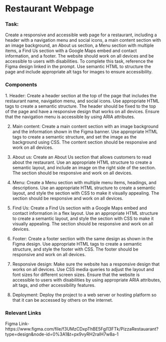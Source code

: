 <h1>Restaurant Webpage</h1>

<h3>Task:</h3>
Create a responsive and accessible web page for a restaurant, including a header with a navigation menu and social icons, a main content section with an image background, an About us section, a Menu section with multiple items, a Find Us section with a Google Maps embed and contact information, and a footer. The website should work on all devices and be accessible to users with disabilities.
To complete this task, reference the Figma design linked in the prompt. Use semantic HTML to structure the page and include appropriate alt tags for images to ensure accessibility.

<h3>Components</h3>
1. Header:
Create a header section at the top of the page that includes the restaurant name, navigation menu, and social icons. Use appropriate HTML tags to create a semantic structure. The header should be fixed to the top of the page and have a responsive design that works on all devices. Ensure that the navigation menu is accessible by using ARIA attributes.</br>

2. Main content:
Create a main content section with an image background and the information shown in the Figma banner. Use appropriate HTML tags to create a semantic structure, and set the image as the background using CSS. The content section should be responsive and work on all devices.</br>

3. About us:
Create an About Us section that allows customers to read about the restaurant. Use an appropriate HTML structure to create a semantic layout, and include an image on the right side of the section. The section should be responsive and work on all devices.</br>

4. Menu:
Create a Menu section with multiple menu items, headings, and descriptions. Use an appropriate HTML structure to create a semantic layout, and style the section with CSS to make it visually appealing. The section should be responsive and work on all devices.</br>

5. Find Us:
Create a Find Us section with a Google Maps embed and contact information in a flex layout. Use an appropriate HTML structure to create a semantic layout, and style the section with CSS to make it visually appealing. The section should be responsive and work on all devices.</br>

6. Footer:
Create a footer section with the same design as shown in the Figma design. Use appropriate HTML tags to create a semantic structure, and style the footer with CSS. The footer should be responsive and work on all devices.</br>

7. Responsive design:
Make sure the website has a responsive design that works on all devices. Use CSS media queries to adjust the layout and font sizes for different screen sizes. Ensure that the website is accessible to users with disabilities by using appropriate ARIA attributes, alt tags, and other accessibility features.</br>

8. Deployment:
Deploy the project to a web server or hosting platform so that it can be accessed by others on the internet.

<h3>Relevant Links</h3>
Figma Link- https://www.figma.com/file/f3UMzCDxpThBE5FgI13FTk/PizzaRestauarant?type=design&node-id=0%3A1&t=px9vyRH2raIH7w8a-1

